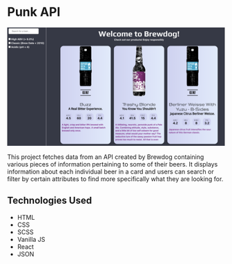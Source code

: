 # Punk API

<img src="./src/images/Beer-Api-Screenshot.png" alt="Screenshot of application"/>


This project fetches data from an API created by Brewdog containing various pieces of information pertaining to some of their beers. It displays information about each individual beer in a card and users can search or filter by certain attributes to find more specifically what they are looking for.


## Technologies Used

- HTML
- CSS
- SCSS
- Vanilla JS
- React
- JSON
